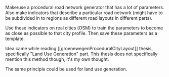 Make/use a procedural road network generator that has a lot of parameters. Also make indicators that describe a particular road network (might have to be subdivided in to regions as different road layouts in different parts).

Use these indicators on real cities (OSM) to train the parameters to become as close as possible to that city profile. Then save these parameters as a template.

Idea came while reading [[groenewegenProceduralCityLayout]] thesis, specifically "Land Use Generation" part. This thesis does not specifically mention this method though, it's my own thought.

The same principle could be used for land use generation.